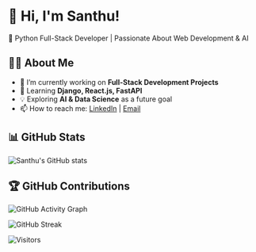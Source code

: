 # 👋 Hi, I'm Santhu!
🚀 Python Full-Stack Developer | Passionate About Web Development & AI
## 👨‍💻 About Me
- 🔭 I’m currently working on **Full-Stack Development Projects**
- 🌱 Learning **Django, React.js, FastAPI**
- 💡 Exploring **AI & Data Science** as a future goal
- 📫 How to reach me: [LinkedIn](https://www.linkedin.com/in/santhosh-s-478b88252) | [Email](mailto:santhu.santhu7788@gmail.com)

<!--
**Santhouu/Santhouu** is a ✨ _special_ ✨ repository because its `README.md` (this file) appears on your GitHub profile.

Here are some ideas to get you started:

- 🔭 I’m currently working on ...
- 🌱 I’m currently learning ...
- 👯 I’m looking to collaborate on ...
- 🤔 I’m looking for help with ...
- 💬 Ask me about ...
- 📫 How to reach me: ...
- 😄 Pronouns: ...
- ⚡ Fun fact: ...
-->
## 📊 GitHub Stats
![Santhu's GitHub stats](https://github-readme-stats.vercel.app/api?username=Santhouu&show_icons=true&theme=radical)

## 🏆 GitHub Contributions
![GitHub Activity Graph](https://github-readme-activity-graph.vercel.app/graph?username=Santhouu&theme=react-dark)


![GitHub Streak](https://github-readme-streak-stats.herokuapp.com/?user=Santhouu&theme=dark)

![Visitors](https://komarev.com/ghpvc/?username=Santhouu&color=blue&style=flat-square)
